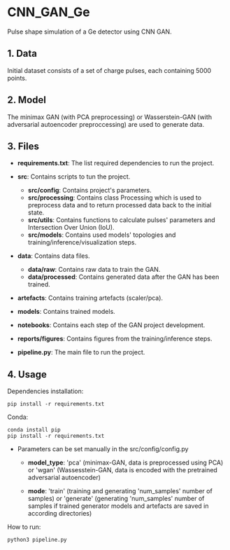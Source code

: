 # CNN_GAN_Ge
Pulse shape simulation of a Ge detector using CNN GAN.

## 1. Data
Initial dataset consists of a set of charge pulses, each containing 5000 points. 

## 2. Model
The minimax GAN (with PCA preprocessing) or Wasserstein-GAN (with adversarial autoencoder preproccessing) are used to generate data.

## 3. Files
* **requirements.txt**: The list required dependencies to run the project.

* **src**: Contains scripts to tun the project.
	* **src/config**: Contains project's parameters.
	* **src/processing**: Contains class Processing which is used to preprocess data and to return processed data back to the initial state. 
	* **src/utils**: Contains functions to calculate pulses' parameters and Intersection Over Union (IoU).
	* **src/models**: Contains used models' topologies and training/inference/visualization steps.

* **data**: Contains data files.
	* **data/raw**: Contains raw data to train the GAN.
	* **data/processed**: Contains generated data after the GAN has been trained. 

* **artefacts**: Contains training artefacts (scaler/pca).

* **models**: Contains trained models.

* **notebooks**: Contains each step of the GAN project development.

* **reports/figures**: Contains figures from the training/inference steps.

* **pipeline.py**: The main file to run the project.


## 4. Usage
Dependencies installation:

```SH
pip install -r requirements.txt
```

Conda:
```SH
conda install pip
pip install -r requirements.txt
```

* Parameters can be set manually in the src/config/config.py
	* **model_type**: 'pca' (minimax-GAN, data is preprocessed using PCA) or 'wgan' (Wassesstein-GAN, data is encoded with the pretrained adversarial autoencoder)
 	
 	* **mode**: 'train' (training and generating 'num_samples' number of samples) or 'generate' (generating 'num_samples' number of samples if trained generator models and artefacts are saved in according directories)

How to run:

```SH
python3 pipeline.py 
```
